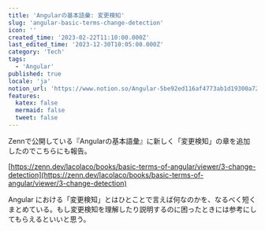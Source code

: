 ```yaml
---
title: 'Angularの基本語彙: 変更検知'
slug: 'angular-basic-terms-change-detection'
icon: ''
created_time: '2023-02-22T11:10:00.000Z'
last_edited_time: '2023-12-30T10:05:00.000Z'
category: 'Tech'
tags:
  - 'Angular'
published: true
locale: 'ja'
notion_url: 'https://www.notion.so/Angular-5be92ed116af4773ab1d19300a72928c'
features:
  katex: false
  mermaid: false
  tweet: false
---
```


Zennで公開している『Angularの基本語彙』に新しく「変更検知」の章を追加したのでこちらにも報告。

[https://zenn.dev/lacolaco/books/basic-terms-of-angular/viewer/3-change-detection](https://zenn.dev/lacolaco/books/basic-terms-of-angular/viewer/3-change-detection)

Angular における「変更検知」とはひとことで言えば何なのかを、なるべく短くまとめている。もし変更検知を理解したり説明するのに困ったときには参考にしてもらえるといいと思う。
